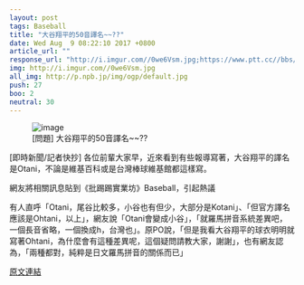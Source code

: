 ```yaml
---
layout: post
tags: Baseball
title: "大谷翔平的50音譯名~~??"
date: Wed Aug  9 08:22:10 2017 +0800
article_url: ""
response_url: "http://i.imgur.com//0we6Vsm.jpg;https://www.ptt.cc//bbs//NIHONGO//M.1259786652.A.2A9.html;http://npb.jp//bis//eng//players//01305137.html"
img: http://i.imgur.com//0we6Vsm.jpg
all_img: http://p.npb.jp/img/ogp/default.jpg
push: 27
boo: 2
neutral: 30
---
```


<figure>
<img src="http://i.imgur.com//0we6Vsm.jpg" alt="image">
<figcaption>
[問題] 大谷翔平的50音譯名~~??
</figcaption>
</figure>



[即時新聞/記者快抄] 各位前輩大家早，近來看到有些報導寫著，大谷翔平的譯名是Otani，不論是維基百科或是台灣棒球維基館都這樣寫。

網友將相關訊息貼到《批踢踢實業坊》Baseball，引起熱議

有人直呼「Otani，尾谷比較多，小谷也有但少，大部分是Kotani」、「但官方譯名應該是Ohtani，以上」，網友說「Otani會變成小谷」，「就羅馬拼音系統差異吧，一個長音省略，一個換成h，台灣也」。原PO說，「但是我看大谷翔平的球衣明明就寫著Ohtani，為什麼會有這種差異呢，這個疑問請教大家，謝謝」，也有網友認為，「兩種都對，純粹是日文羅馬拼音的關係而已」

<a href = "https://www.ptt.cc/bbs/Baseball/M.1502238133.A.9F1.html">原文連結</a>

